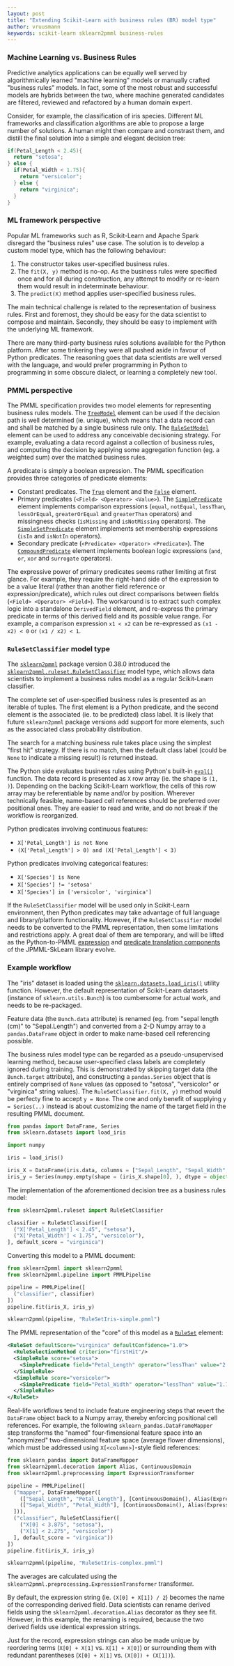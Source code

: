 ```yaml
---
layout: post
title: "Extending Scikit-Learn with business rules (BR) model type"
author: vruusmann
keywords: scikit-learn sklearn2pmml business-rules
---
```


### Machine Learning vs. Business Rules

Predictive analytics applications can be equally well served by algorithmically learned "machine learning" models or manually crafted "business rules" models.
In fact, some of the most robust and successful models are hybrids between the two, where machine generated candidates are filtered, reviewed and refactored by a human domain expert.

Consider, for example, the classification of iris species.
Different ML frameworks and classification algorithms are able to propose a large number of solutions. A human might then compare and constrast them, and distill the final solution into a simple and elegant decision tree:

``` java
if(Petal_Length < 2.45){
  return "setosa";
} else {
  if(Petal_Width < 1.75){
    return "versicolor";
  } else {
    return "virginica";
  }
}
```

### ML framework perspective

Popular ML frameworks such as R, Scikit-Learn and Apache Spark disregard the "business rules" use case.
The solution is to develop a custom model type, which has the following behaviour:

1. The constructor takes user-specified business rules.
2. The `fit(X, y)` method is no-op. As the business rules were specified once and for all during construction, any attempt to modify or re-learn them would result in indeterminate behaviour.
3. The `predict(X)` method applies user-specified business rules.

The main technical challenge is related to the representation of business rules.
First and foremost, they should be easy for the data scientist to compose and maintain. Secondly, they should be easy to implement with the underlying ML framework.

There are many third-party business rules solutions available for the Python platform. After some tinkering they were all pushed aside in favour of Python predicates. The reasoning goes that data scientists are well versed with the language, and would prefer programming in Python to programming in some obscure dialect, or learning a completely new tool.

### PMML perspective

The PMML specification provides two model elements for representing business rules models.
The [`TreeModel`](http://dmg.org/pmml/v4-4-1/TreeModel.html) element can be used if the decision path is well determined (ie. unique), which means that a data record can and shall be matched by a single business rule only.
The [`RuleSetModel`](http://dmg.org/pmml/v4-4-1/RuleSet.html) element can be used to address any conceivable decisioning strategy. For example, evaluating a data record against a collection of business rules, and computing the decision by applying some aggregation function (eg. a weighted sum) over the matched business rules.

A predicate is simply a boolean expression. The PMML specification provides three categories of predicate elements:

* Constant predicates. The [`True`](http://dmg.org/pmml/v4-4-1/TreeModel.html#xsdElement_True) element and the [`False`](http://dmg.org/pmml/v4-4-1/TreeModel.html#xsdElement_False) element.
* Primary predicates (`<Field> <Operator> <Value>`). The [`SimplePredicate`](http://dmg.org/pmml/v4-4-1/TreeModel.html#xsdElement_SimplePredicate) element implements comparison expressions (`equal`, `notEqual`, `lessThan`, `lessOrEqual`, `greaterOrEqual` and `greaterThan` operators) and missingness checks (`isMissing` and `isNotMissing` operators). The [`SimpleSetPredicate`](http://dmg.org/pmml/v4-4-1/TreeModel.html#xsdElement_SimpleSetPredicate) element implements set membership expressions (`isIn` and `isNotIn` operators).
* Secondary predicate (`<Predicate> <Operator> <Predicate>`). The [`CompoundPredicate`](http://dmg.org/pmml/v4-4-1/TreeModel.html#xsdElement_CompoundPredicate) element implements boolean logic expressions (`and`, `or`, `xor` and `surrogate` operators).

The expressive power of primary predicates seems rather limiting at first glance. For example, they require the right-hand side of the expression to be a value literal (rather than another field reference or expression/predicate), which rules out direct comparisons between fields (`<Field> <Operator> <Field>`). The workaround is to extract such complex logic into a standalone `DerivedField` element, and re-express the primary predicate in terms of this derived field and its possible value range. For example, a comparison expression `x1 < x2` can be re-expressed as `(x1 - x2) < 0` or `(x1 / x2) < 1`.

### `RuleSetClassifier` model type

The [`sklearn2pmml`](https://github.com/jpmml/sklearn2pmml) package version 0.38.0 introduced the [`sklearn2pmml.ruleset.RuleSetClassifier`](https://github.com/jpmml/sklearn2pmml/blob/master/sklearn2pmml/ruleset/__init__.py) model type, which allows data scientists to implement a business rules model as a regular Scikit-Learn classifier.

The complete set of user-specified business rules is presented as an iterable of tuples. The first element is a Python predicate, and the second element is the associated (ie. to be predicted) class label. It is likely that future `sklearn2pmml` package versions add support for more elements, such as the associated class probability distribution.

The search for a matching business rule takes place using the simplest "first hit" strategy. If there is no match, then the default class label (could be `None` to indicate a missing result) is returned instead.

The Python side evaluates business rules using Python's built-in [`eval()`](https://docs.python.org/3/library/functions.html#eval) function. The data record is presented as `X` row array (ie. the shape is `(1, )`). Depending on the backing Scikit-Learn workflow, the cells of this row array may be referentiable by name and/or by position. Wherever technically feasible, name-based cell references should be preferred over positional ones. They are easier to read and write, and do not break if the workflow is reorganized.

Python predicates involving continuous features:

* `X['Petal_Length'] is not None`
* `(X['Petal_Length'] > 0) and (X['Petal_Length'] < 3)`

Python predicates involving categorical features:

* `X['Species'] is None`
* `X['Species'] != 'setosa'`
* `X['Species'] in ['versicolor', 'virginica']`

If the `RuleSetClassifier` model will be used only in Scikit-Learn environment, then Python predicates may take advantage of full language and library/platform functionality. However, if the `RuleSetClassifier` model needs to be converted to the PMML representation, then some limitations and restrictions apply. A great deal of them are temporary, and will be lifted as the Python-to-PMML [expression](https://github.com/jpmml/jpmml-python/blob/master/pmml-python/src/main/javacc/expression.jj) and [predicate translation components](https://github.com/jpmml/jpmml-python/blob/master/pmml-python/src/main/javacc/predicate.jj) of the JPMML-SkLearn library evolve.

### Example workflow

The "iris" dataset is loaded using the [`sklearn.datasets.load_iris()`](https://scikit-learn.org/stable/modules/generated/sklearn.datasets.load_iris.html) utility function. However, the default representation of Scikit-Learn datasets (instance of `sklearn.utils.Bunch`) is too cumbersome for actual work, and needs to be re-packaged.

Feature data (the `Bunch.data` attribute) is renamed (eg. from "sepal length (cm)" to "Sepal.Length") and converted from a 2-D Numpy array to a `pandas.DataFrame` object in order to make name-based cell referencing possible.

The business rules model type can be regarded as a pseudo-unsupervised learning method, because user-specified class labels are completely ignored during training.
This is demonstrated by skipping target data (the `Bunch.target` attribute), and constructing a `pandas.Series` object that is entirely comprised of `None` values (as opposed to "setosa", "versicolor" or "virginica" string values).
The `RuleSetClassifier.fit(X, y)` method would be perfecty fine to accept `y = None`. The one and only benefit of supplying `y = Series(..)` instead is about customizing the name of the target field in the resulting PMML document.

``` python
from pandas import DataFrame, Series
from sklearn.datasets import load_iris

import numpy

iris = load_iris()

iris_X = DataFrame(iris.data, columns = ["Sepal_Length", "Sepal_Width", "Petal_Length", "Petal_Width"])
iris_y = Series(numpy.empty(shape = (iris_X.shape[0], ), dtype = object), name = "Species")
```

The implementation of the aforementioned decision tree as a business rules model:

``` python
from sklearn2pmml.ruleset import RuleSetClassifier

classifier = RuleSetClassifier([
  ("X['Petal_Length'] < 2.45", "setosa"),
  ("X['Petal_Width'] < 1.75", "versicolor"),
], default_score = "virginica")
```

Converting this model to a PMML document:

``` python
from sklearn2pmml import sklearn2pmml
from sklearn2pmml.pipeline import PMMLPipeline

pipeline = PMMLPipeline([
  ("classifier", classifier)
])
pipeline.fit(iris_X, iris_y)

sklearn2pmml(pipeline, "RuleSetIris-simple.pmml")
```

The PMML representation of the "core" of this model as a [`RuleSet`](http://dmg.org/pmml/v4-4-1/RuleSet.html#xsdElement_RuleSet) element:

``` xml
<RuleSet defaultScore="virginica" defaultConfidence="1.0">
  <RuleSelectionMethod criterion="firstHit"/>
  <SimpleRule score="setosa">
    <SimplePredicate field="Petal_Length" operator="lessThan" value="2.45"/>
  </SimpleRule>
  <SimpleRule score="versicolor">
    <SimplePredicate field="Petal_Width" operator="lessThan" value="1.75"/>
  </SimpleRule>
</RuleSet>
```

Real-life workflows tend to include feature engineering steps that revert the `DataFrame` object back to a Numpy array, thereby enforcing positional cell references.
For example, the following `sklearn_pandas.DataFrameMapper` step transforms the "named" four-fimensional feature space into an "anonymized" two-dimensional feature space (average flower dimensions), which must be addressed using `X[<column>]`-style field references:

``` python
from sklearn_pandas import DataFrameMapper
from sklearn2pmml.decoration import Alias, ContinuousDomain
from sklearn2pmml.preprocessing import ExpressionTransformer

pipeline = PMMLPipeline([
  ("mapper", DataFrameMapper([
    (["Sepal_Length", "Petal_Length"], [ContinuousDomain(), Alias(ExpressionTransformer("(X[0] + X[1]) / 2"), "avg(Sepal.Length, Petal.Length)")]),
    (["Sepal_Width", "Petal_Width"], [ContinuousDomain(), Alias(ExpressionTransformer("(X[0] + X[1]) / 2"), "avg(Sepal.Width, Petal.Width)")])
  ])),
  ("classifier", RuleSetClassifier([
    ("X[0] < 3.875", "setosa"),
    ("X[1] < 2.275", "versicolor")
  ], default_score = "virginica"))
])
pipeline.fit(iris_X, iris_y)

sklearn2pmml(pipeline, "RuleSetIris-complex.pmml")
```

The averages are calculated using the `sklearn2pmml.preprocessing.ExpressionTransformer` transformer.

By default, the expression string (ie. `(X[0] + X[1]) / 2`) becomes the name of the corresponding derived field. Data scientists can rename derived fields using the `sklearn2pmml.decoration.Alias` decorator as they see fit.
However, in this example, the renaming is required, because the two derived fields use identical expression strings.

Just for the record, expression strings can also be made unique by reordering terms (`X[0] + X[1]` vs. `X[1] + X[0]`) or surrounding them with redundant parentheses (`X[0] + X[1]` vs. `(X[0]) + (X[1])`).
